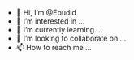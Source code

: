 - 👋 Hi, I’m @Ebudid
- 👀 I’m interested in ...
- 🌱 I’m currently learning ...
- 💞️ I’m looking to collaborate on ...
- 📫 How to reach me ...

<!---
Ebudid/Ebudid is a ✨ special ✨ repository because its `README.md` (this file) appears on your GitHub profile.
You can click the Preview link to take a look at your changes.
--->

